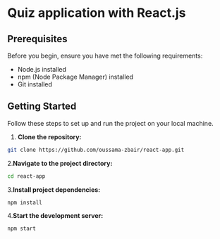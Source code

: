 # Quiz application with React.js


## Prerequisites

Before you begin, ensure you have met the following requirements:

- Node.js installed 
- npm (Node Package Manager) installed
- Git installed

## Getting Started

Follow these steps to set up and run the project on your local machine.

1. **Clone the repository:**

```bash
git clone https://github.com/oussama-zbair/react-app.git
```
2.**Navigate to the project directory:**
```bash
cd react-app
```
3.**Install project dependencies:**
```bash
npm install
```
4.**Start the development server:**
```bash
npm start
```
